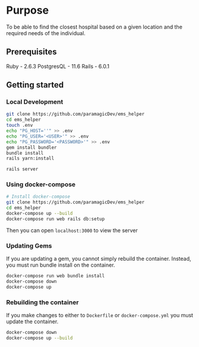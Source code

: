 # Purpose

To be able to find the closest hospital based on a given location and the required
needs of the individual.

## Prerequisites

Ruby - 2.6.3
PostgresQL - 11.6
Rails - 6.0.1

## Getting started

### Local Development

```bash
git clone https://github.com/paramagicDev/ems_helper
cd ems_helper
touch .env
echo "PG_HOST=''" >> .env
echo "PG_USER='<USER>'" >> .env
echo "PG_PASSWORD='<PASSWORD>'" >> .env
gem install bundler
bundle install
rails yarn:install

rails server
```

### Using docker-compose

```bash
# Install docker-compose
git clone https://github.com/paramagicDev/ems_helper
cd ems_helper
docker-compose up --build
docker-compose run web rails db:setup
```

Then you can open `localhost:3000` to view the server

### Updating Gems

If you are updating a gem, you cannot simply rebuild the container. Instead,
you must run bundle install on the container.

```bash
docker-compose run web bundle install
docker-compose down
docker-compose up
```

### Rebuilding the container

If you make changes to either to `Dockerfile` or `docker-compose.yml` you must update
the container.

```bash
docker-compose down
docker-compose up --build
```
